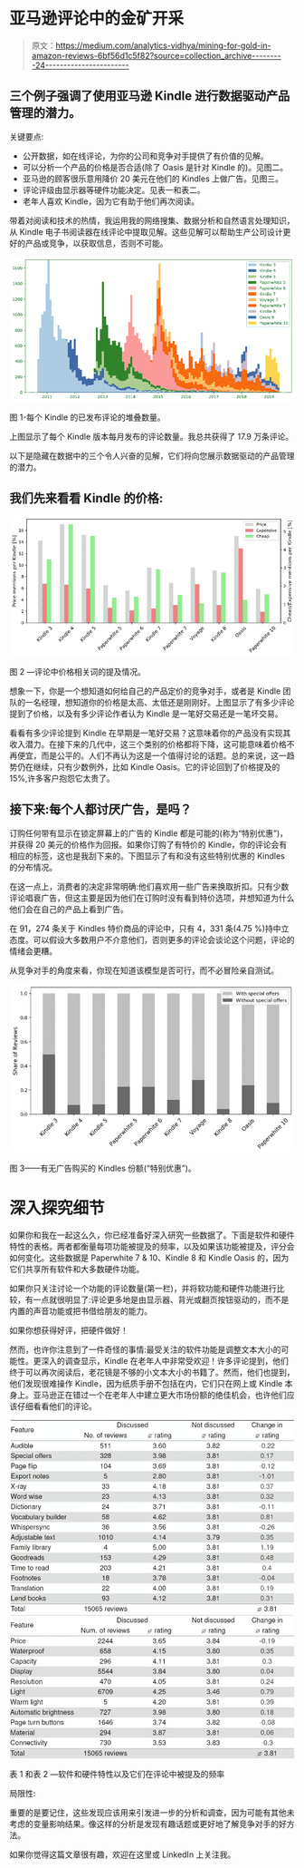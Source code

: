 # 亚马逊评论中的金矿开采

> 原文：<https://medium.com/analytics-vidhya/mining-for-gold-in-amazon-reviews-6bf56d1c5f82?source=collection_archive---------24----------------------->

## 三个例子强调了使用亚马逊 Kindle 进行数据驱动产品管理的潜力。

关键要点:

*   公开数据，如在线评论，为你的公司和竞争对手提供了有价值的见解。
*   可以分析一个产品的价格是否合适(除了 Oasis 是针对 Kindle 的)。见图二。
*   亚马逊的顾客很乐意用降价 20 美元在他们的 Kindles 上做广告。见图三。
*   评论评级由显示器等硬件功能决定。见表一和表二。
*   老年人喜欢 Kindle，因为它有助于他们再次阅读。

带着对阅读和技术的热情，我运用我的网络搜集、数据分析和自然语言处理知识，从 Kindle 电子书阅读器在线评论中提取见解。这些见解可以帮助生产公司设计更好的产品或竞争，以获取信息，否则不可能。

![](img/e695cf82fd47e35a8438df12cc818215.png)

图 1-每个 Kindle 的已发布评论的堆叠数量。

上图显示了每个 Kindle 版本每月发布的评论数量。我总共获得了 17.9 万条评论。

以下是隐藏在数据中的三个令人兴奋的见解，它们将向您展示数据驱动的产品管理的潜力。

## 我们先来看看 Kindle 的价格:

![](img/4805725dc4d571cf78dc850d64aa4799.png)

图 2 —评论中价格相关词的提及情况。

想象一下，你是一个想知道如何给自己的产品定价的竞争对手，或者是 Kindle 团队的一名经理，想知道你的价格是太高、太低还是刚刚好。上图显示了有多少评论提到了价格，以及有多少评论作者认为 Kindle 是一笔好交易还是一笔坏交易。

看看有多少评论提到 Kindle 在早期是一笔好交易？这意味着你的产品没有实现其收入潜力。在接下来的几代中，这三个类别的价格都将下降，这可能意味着价格不再便宜，而是公平的。人们不再认为这是一个值得讨论的话题。总的来说，这一趋势仍在继续，只有少数例外，比如 Kindle Oasis。它的评论回到了价格提及的 15%,许多客户抱怨它太贵了。

## 接下来:每个人都讨厌广告，是吗？

订购任何带有显示在锁定屏幕上的广告的 Kindle 都是可能的(称为“特别优惠”)，并获得 20 美元的价格作为回报。如果你订购了有特价的 Kindle，你的评论会有相应的标签，这也是我刮下来的。下图显示了有和没有这些特别优惠的 Kindles 的分布情况。

在这一点上，消费者的决定非常明确:他们喜欢用一些广告来换取折扣。只有少数评论唱衰广告，但这主要是因为他们在订购时没有看到特价选项，并想知道为什么他们会在自己的产品上看到广告。

在 91，274 条关于 Kindles 特价商品的评论中，只有 4，331 条(4.75 %)持中立态度。可以假设大多数用户不介意他们，否则更多的评论会谈论这个问题，评论的情绪会更糟。

从竞争对手的角度来看，你现在知道该模型是否可行，而不必冒险亲自测试。

![](img/6cd04c8fb32198b03b5dfc45df595ab5.png)

图 3——有无广告购买的 Kindles 份额(“特别优惠”)。

# 深入探究细节

如果你和我在一起这么久，你已经准备好深入研究一些数据了。下面是软件和硬件特性的表格。两者都衡量每项功能被提及的频率，以及如果该功能被提及，评分会如何变化。这些数据是 Paperwhite 7 & 10、Kindle 8 和 Kindle Oasis 的，因为它们共享所有软件和大多数硬件功能。

如果你只关注讨论一个功能的评论数量(第一栏)，并将软功能和硬件功能进行比较，有一点就很明显了:评论更多地是由显示器、背光或翻页按钮驱动的，而不是内置的声音功能或把书借给朋友的能力。

如果你想获得好评，把硬件做好！

然而，也许你注意到了一件奇怪的事情:最受关注的软件功能是调整文本大小的可能性。更深入的调查显示，Kindle 在老年人中非常受欢迎！许多评论提到，他们终于可以再次阅读后，老花镜是不够的小文本大小的书籍了。然而，他们也提到，他们发现很难操作 Kindle，因为纸质手册不包括在内，它们只在网上或 Kindle 本身上。亚马逊正在错过一个在老年人中建立更大市场份额的绝佳机会，也许他们应该仔细看看他们的评论。

![](img/24f4cd9603fc036ee9d50d2abe00f3fa.png)![](img/52150d5ebf4e6b452f4fc51c4b9021a4.png)

表 1 和表 2 —软件和硬件特性以及它们在评论中被提及的频率

局限性:

重要的是要记住，这些发现应该用来引发进一步的分析和调查，因为可能有其他未考虑的变量影响结果。像这样的分析是发现有趣话题或更好地了解竞争对手的好方法。

如果你觉得这篇文章很有趣，欢迎在这里或 LinkedIn 上关注我。